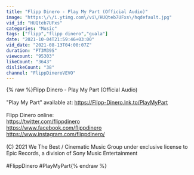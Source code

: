 ```yaml
---
title: "Flipp Dinero - Play My Part (Official Audio)"
image: "https:\/\/i.ytimg.com\/vi\/HUQteb7UFxs\/hqdefault.jpg"
vid_id: "HUQteb7UFxs"
categories: "Music"
tags: ["flipp","flipp dinero","guala"]
date: "2021-10-04T21:59:46+03:00"
vid_date: "2021-08-13T04:00:07Z"
duration: "PT3M39S"
viewcount: "95303"
likeCount: "3643"
dislikeCount: "38"
channel: "FlippDineroVEVO"
---
```

{% raw %}Flipp Dinero - Play My Part (Official Audio)<br /><br />&quot;Play My Part&quot; available at: <a rel="nofollow" target="blank" href="https://Flipp-Dinero.lnk.to/PlayMyPart">https://Flipp-Dinero.lnk.to/PlayMyPart</a><br /><br />Flipp Dinero online: <br /><a rel="nofollow" target="blank" href="https://twitter.com/flippdinero">https://twitter.com/flippdinero</a> <br /><a rel="nofollow" target="blank" href="https://www.facebook.com/flippdinero">https://www.facebook.com/flippdinero</a><br /><a rel="nofollow" target="blank" href="https://www.instagram.com/flippdinero/">https://www.instagram.com/flippdinero/</a><br /><br />(C) 2021 We The Best / Cinematic Music Group under exclusive license to Epic Records, a division of Sony Music Entertainment<br /><br />#FlippDinero #PlayMyPart{% endraw %}

